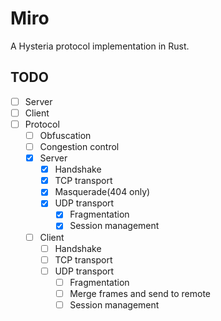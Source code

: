 # Miro

A Hysteria protocol implementation in Rust.

## TODO

- [ ] Server
- [ ] Client
- [ ] Protocol
  - [ ]  Obfuscation
  - [ ]  Congestion control
  - [x] Server
    - [x] Handshake
    - [x] TCP transport
    - [x] Masquerade(404 only)
    - [x] UDP transport
      - [x] Fragmentation
      - [x] Session management
  - [ ] Client
    - [ ] Handshake
    - [ ] TCP transport
    - [ ] UDP transport
      - [ ] Fragmentation
      - [ ] Merge frames and send to remote
      - [ ] Session management
